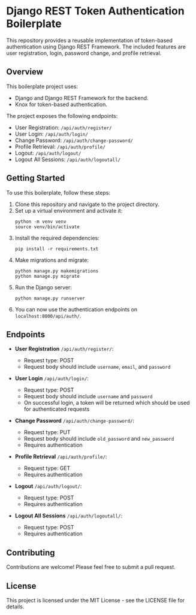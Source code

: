 # Django REST Token Authentication Boilerplate

This repository provides a reusable implementation of token-based authentication using Django REST Framework. The included features are user registration, login, password change, and profile retrieval.

## Overview
This boilerplate project uses:
- Django and Django REST Framework for the backend.
- Knox for token-based authentication.

The project exposes the following endpoints:
- User Registration: `/api/auth/register/`
- User Login: `/api/auth/login/`
- Change Password: `/api/auth/change-password/`
- Profile Retrieval: `/api/auth/profile/`
- Logout: `/api/auth/logout/`
- Logout All Sessions: `/api/auth/logoutall/`

## Getting Started

To use this boilerplate, follow these steps:

1. Clone this repository and navigate to the project directory.
2. Set up a virtual environment and activate it:
   ```
   python -m venv venv
   source venv/bin/activate
   ```
3. Install the required dependencies:
   ```
   pip install -r requirements.txt
   ```
4. Make migrations and migrate:
   ```
   python manage.py makemigrations
   python manage.py migrate
   ```
5. Run the Django server:
   ```
   python manage.py runserver
   ```
6. You can now use the authentication endpoints on `localhost:8000/api/auth/`.

## Endpoints

- **User Registration** `/api/auth/register/`: 
  - Request type: POST
  - Request body should include `username`, `email`, and `password`

- **User Login** `/api/auth/login/`: 
  - Request type: POST
  - Request body should include `username` and `password`
  - On successful login, a token will be returned which should be used for authenticated requests

- **Change Password** `/api/auth/change-password/`:
  - Request type: PUT
  - Request body should include `old_password` and `new_password`
  - Requires authentication

- **Profile Retrieval** `/api/auth/profile/`:
  - Request type: GET
  - Requires authentication

- **Logout** `/api/auth/logout/`:
  - Request type: POST
  - Requires authentication

- **Logout All Sessions** `/api/auth/logoutall/`:
  - Request type: POST
  - Requires authentication

## Contributing

Contributions are welcome! Please feel free to submit a pull request.

## License

This project is licensed under the MIT License - see the LICENSE file for details.